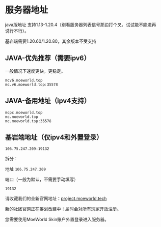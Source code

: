 # 服务器地址

java版地址 支持1.13-1.20.4（别看服务器列表信号那边打个叉，试试能不能进再说行不行）。

基岩端需要1.20.60/1.20.80，其余版本不受支持

## JAVA-优先推荐（需要ipv6）

一般情况下速度更快，更稳定。

```
mcv6.moeworld.top
mc.v6.moeworld.top:35578
```
## JAVA-备用地址（ipv4支持）
```
mcpc.moeworld.top
mc.moeworld.top
mc.moeworld.top:35578
```

## 基岩端地址（仅ipv4和外置登录）
    
```
106.75.247.209:19132
```
拆分：

地址
`106.75.247.209`

端口（一般为默认，不需要手动填写）

`19132`

请收藏我们的全新官网地址：[project.moeworld.tech](project.moeworld.tech)

新的社团官网正在筹划改建中！届时会对所有玩家开放注册。

您需要使用MoeWorld Skin账户外置登录进入服务器。